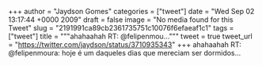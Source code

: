 
+++
author = "Jaydson Gomes"
categories = ["tweet"]
date = "Wed Sep 02 13:17:44 +0000 2009"
draft = false
image = "No media found for this Tweet"
slug = "2191991ca89cb2361735751c10076f6efaeaf1c1"
tags = ["tweet"]
title = """ahahaahah RT: @felipenmou..."""
tweet = true
tweet_url = "https://twitter.com/jaydson/status/3710935343"
+++
ahahaahah RT: @felipenmoura: hoje é um daqueles dias que mereciam ser dormidos...
